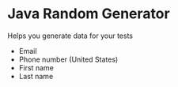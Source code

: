 # Java Random Generator

Helps you generate data for your tests
* Email
* Phone number (United States)
* First name
* Last name
